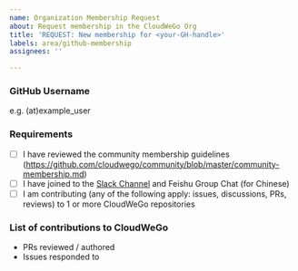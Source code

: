 ```yaml
---
name: Organization Membership Request
about: Request membership in the CloudWeGo Org
title: 'REQUEST: New membership for <your-GH-handle>'
labels: area/github-membership
assignees: ''

---
```


### GitHub Username

e.g. (at)example_user

### Requirements

- [ ] I have reviewed the community membership guidelines (https://github.com/cloudwego/community/blob/master/community-membership.md)
- [ ] I have joined to the [Slack Channel](https://join.slack.com/t/cloudwego/shared_invite/zt-tmcbzewn-UjXMF3ZQsPhl7W3tEDZboA) and Feishu Group Chat (for Chinese)
- [ ] I am contributing (any of the following apply: issues, discussions, PRs, reviews) to 1 or more CloudWeGo repositories

### List of contributions to CloudWeGo

- PRs reviewed / authored
- Issues responded to